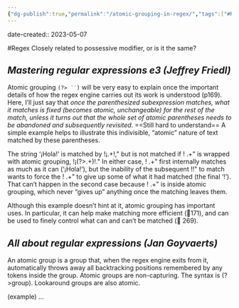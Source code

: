 ```yaml
---
{"dg-publish":true,"permalink":"/atomic-grouping-in-regex/","tags":["#Regex"],"noteIcon":"2"}
---
```


date-created:: 2023-05-07

#Regex 
Closely related to possessive modifier, or is it the same?

## _Mastering regular expressions e3 (Jeffrey Friedl)_

Atomic grouping `(?> ̇ ̇ ̇)` will be very easy to explain once the important details of how the regex engine carries out its work is understood (p169). Here, I’ll just say that *once the parenthesized subexpression matches, what it matches is fixed (becomes atomic, unchangeable) for the rest of the match, unless it turns out that the whole set of atomic parentheses needs to be abandoned and subsequently revisited*. ==Still hard to understand== A simple example helps to illustrate this indivisible, “atomic” nature of text matched by these parentheses.

The string ‘¡Hola!’ is matched by !¡.+!," but is not matched if ! .+" is wrapped with atomic grouping, !¡(?>.+)!." In either case, ! .+" first internally matches as much as it can (‘¡Hola!’), but the inability of the subsequent !!" to match wants to force the ! .+" to give up some of what it had matched (the final ‘!’). That can’t happen in the second case because ! .+" is inside atomic grouping, which never “gives up” anything once the matching leaves them.

Although this example doesn’t hint at it, atomic grouping has important uses. In particular, it can help make matching more efficient (􏰍171), and can be used to finely control what can and can’t be matched (􏰍 269).

## _All about regular expressions (Jan Goyvaerts)_

An atomic group is a group that, when the regex engine exits from it, automatically throws away all backtracking positions remembered by any tokens inside the group. Atomic groups are non-capturing. The syntax is (?>group). Lookaround groups are also atomic.

(example)
...


